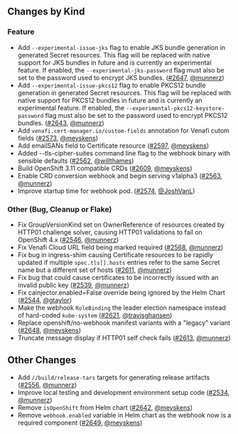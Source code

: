 ## Changes by Kind

### Feature

- Add `--experimental-issue-jks` flag to enable JKS bundle generation in generated Secret resources. This flag will be replaced with native support for JKS bundles in future and is currently an experimental feature. If enabled, the `--experimental-jks-password` flag must also be set to the password used to encrypt JKS bundles. ([#2647](https://github.com/jetstack/cert-manager/pull/2647), [@munnerz](https://github.com/munnerz))
- Add `--experimental-issue-pkcs12` flag to enable PKCS12 bundle generation in generated Secret resources. This flag will be replaced with native support for PKCS12 bundles in future and is currently an experimental feature. If enabled, the `--experimental-pkcs12-keystore-password` flag must also be set to the password used to encrypt PKCS12 bundles. ([#2643](https://github.com/jetstack/cert-manager/pull/2643), [@munnerz](https://github.com/munnerz))
- Add `venafi.cert-manager.io/custom-fields` annotation for Venafi cutom fields ([#2573](https://github.com/jetstack/cert-manager/pull/2573), [@meyskens](https://github.com/meyskens))
- Add emailSANs field to Certificate resource ([#2597](https://github.com/jetstack/cert-manager/pull/2597), [@meyskens](https://github.com/meyskens))
- Added --tls-cipher-suites command line flag to the webhook binary with sensible defaults ([#2562](https://github.com/jetstack/cert-manager/pull/2562), [@willthames](https://github.com/willthames))
- Build OpenShift 3.11 compatible CRDs ([#2609](https://github.com/jetstack/cert-manager/pull/2609), [@meyskens](https://github.com/meyskens))
- Enable CRD conversion webhook and begin serving v1alpha3 ([#2563](https://github.com/jetstack/cert-manager/pull/2563), [@munnerz](https://github.com/munnerz))
- Improve startup time for webhook pod. ([#2574](https://github.com/jetstack/cert-manager/pull/2574), [@JoshVanL](https://github.com/JoshVanL))

### Other (Bug, Cleanup or Flake)

- Fix GroupVersionKind set on OwnerReference of resources created by HTTP01 challenge solver, causing HTTP01 validations to fail on OpenShift 4.x ([#2546](https://github.com/jetstack/cert-manager/pull/2546), [@munnerz](https://github.com/munnerz))
- Fix Venafi Cloud URL field being marked required ([#2568](https://github.com/jetstack/cert-manager/pull/2568), [@munnerz](https://github.com/munnerz))
- Fix bug in ingress-shim causing Certificate resources to be rapidly updated if multiple `spec.tls[].hosts` entries refer to the same Secret name but a different set of hosts ([#2611](https://github.com/jetstack/cert-manager/pull/2611), [@munnerz](https://github.com/munnerz))
- Fix bug that could cause certificates to be incorrectly issued with an invalid public key ([#2539](https://github.com/jetstack/cert-manager/pull/2539), [@munnerz](https://github.com/munnerz))
- Fix cainjector.enabled=False override being ignored by the Helm Chart ([#2544](https://github.com/jetstack/cert-manager/pull/2544), [@gtaylor](https://github.com/gtaylor))
- Make the webhook `RoleBinding` the leader election namespace instead of hard-coded `kube-system` ([#2621](https://github.com/jetstack/cert-manager/pull/2621), [@travisghansen](https://github.com/travisghansen))
- Replace openshift/no-webhook manifest variants with a "legacy" variant ([#2648](https://github.com/jetstack/cert-manager/pull/2648), [@meyskens](https://github.com/meyskens))
- Truncate message display if HTTP01 self check fails ([#2613](https://github.com/jetstack/cert-manager/pull/2613), [@munnerz](https://github.com/munnerz))



## Other Changes

- Add `//build/release-tars` targets for generating release artifacts ([#2556](https://github.com/jetstack/cert-manager/pull/2556), [@munnerz](https://github.com/munnerz))
- Improve local testing and development environment setup code ([#2534](https://github.com/jetstack/cert-manager/pull/2534), [@munnerz](https://github.com/munnerz))
- Remove `isOpenShift` from Helm chart ([#2642](https://github.com/jetstack/cert-manager/pull/2642), [@meyskens](https://github.com/meyskens))
- Remove `webhook.enabled` variable in Helm chart as the webhook now is a required component ([#2649](https://github.com/jetstack/cert-manager/pull/2649), [@meyskens](https://github.com/meyskens))
